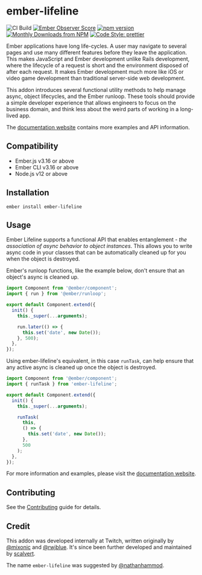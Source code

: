# ember-lifeline

![CI Build](https://github.com/ember-lifeline/ember-lifeline/workflows/CI%20Build/badge.svg)
[![Ember Observer Score](https://emberobserver.com/badges/ember-lifeline.svg)](https://emberobserver.com/addons/ember-lifeline)
[![npm version](https://badge.fury.io/js/ember-lifeline.svg)](https://badge.fury.io/js/ember-lifeline)
[![Monthly Downloads from NPM](https://img.shields.io/npm/dm/ember-lifeline.svg?style=flat-square)](https://www.npmjs.com/package/ember-lifeline)
[![Code Style: prettier](https://img.shields.io/badge/code_style-prettier-ff69b4.svg?style=flat-square)](#badge)

Ember applications have long life-cycles. A user may navigate to several pages
and use many different features before they leave the application. This
makes JavaScript and Ember development unlike Rails development, where the
lifecycle of a request is short and the environment disposed of after
each request. It makes Ember development much more like iOS or video game
development than traditional server-side web development.

This addon introduces several functional utility methods to help manage async, object
lifecycles, and the Ember runloop. These tools should provide a simple developer
experience that allows engineers to focus on the business domain, and think less
about the weird parts of working in a long-lived app.

The [documentation website](https://ember-lifeline.github.io/ember-lifeline/) contains more examples and API information.

## Compatibility

* Ember.js v3.16 or above
* Ember CLI v3.16 or above
* Node.js v12 or above

## Installation

    ember install ember-lifeline

## Usage

Ember Lifeline supports a functional API that enables entanglement - _the association of async behavior to object instances_. This allows you to write async code in your classes that can be automatically cleaned up for you when the object is destroyed.

Ember's runloop functions, like the example below, don't ensure that an object's async is cleaned up.

```js
import Component from '@ember/component';
import { run } from '@ember/runloop';

export default Component.extend({
  init() {
    this._super(...arguments);

    run.later(() => {
      this.set('date', new Date());
    }, 500);
  },
});
```

Using ember-lifeline's equivalent, in this case `runTask`, can help ensure that any active async is cleaned up once the object is destroyed.

```js
import Component from '@ember/component';
import { runTask } from 'ember-lifeline';

export default Component.extend({
  init() {
    this._super(...arguments);

    runTask(
      this,
      () => {
        this.set('date', new Date());
      },
      500
    );
  },
});
```

For more information and examples, please visit the [documentation website](https://ember-lifeline.github.io/ember-lifeline/).

## Contributing

See the [Contributing](CONTRIBUTING.md) guide for details.

## Credit

This addon was developed internally at Twitch, written originally by [@mixonic](https://github.com/mixonic) and [@rwjblue](https://github.com/rwjblue). It's since been further developed and maintained by [scalvert](https://github.com/scalvert).

The name `ember-lifeline` was suggested by [@nathanhammod](https://github.com/nathanhammond).
